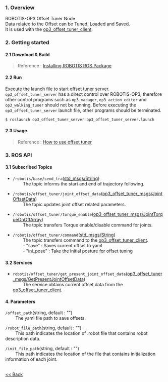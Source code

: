 ### 1. Overview   
ROBOTIS-OP3 Offset Tuner Node   
Data related to the Offset can be Tuned, Loaded and Saved.   
It is used with the [op3_offset_tuner_client].  


### 2. Getting started
#### 2.1 Download & Build
 > Reference : [Installing ROBOTIS ROS Package](OP3_Recovery_of_ROBOTIS_OP3#24_installation_robotis_ros_packages.md)  


#### 2.2 Run
Execute the launch file to start offset tuner server.  
`op3_offset_tuner_server` has a direct control over ROBOTIS-OP3, therefore other control programs such as `op3_manager`, `op3_action_editor` and `op3_walking_tuner` should not be running.
Before executing the `op3_offset_tuner_server` launch file, other programs should be terminated.    
```
$ roslaunch op3_offset_tuner_server op3_offset_tuner_server.launch
```  

#### 2.3 Usage
> Reference : [How to use offset tuner](OP3_How_to_use_offset_tuner.md)  


### 3. ROS API

#### 3.1 Subscribed Topics
* `/robotis/base/send_tra`([std_msgs/String])  
&emsp;&emsp; The topic informs the start and end of trajectory following.  

* `/robotis/offset_tuner/joint_offset_data`([op3_offset_tuner_msgs/JointOffsetData])  
&emsp;&emsp; The topic updates joint offset related parameters.  

* `/robotis/offset_tuner/torque_enable`([op3_offset_tuner_msgs/JointTorqueOnOffArray])  
&emsp;&emsp; The topic transfers Torque enable/disable command for joints.

* `/robotis/offset_tuner/command`([std_msgs/String])  
&emsp;&emsp; The topic transfers command to the [op3_offset_tuner_client].  
&emsp;&emsp; - "save"     : Saves current offset to yaml  
&emsp;&emsp; - "ini_pose" : Take the initial posture for offset tuning  


#### 3.2 Services
* `robotis/offset_tuner/get_present_joint_offset_data`([op3_offset_tuner_msgs/GetPresentJointOffsetData])  
&emsp;&emsp; The service obtains current offset data from the [op3_offset_tuner_client].  

#### 4. Parameters
`/offset_path`(string, default : "")  
&emsp;&emsp; The yaml file path to save offsets.   

`/robot_file_path`(string, default : "")  
&emsp;&emsp; This path indicates the location of .robot file that contains robot description data.  

`/init_file_path`(string, default : "")  
&emsp;&emsp; This path indicates the location of the file that contains initialization information of each joint.  



<br>[&lt;&lt; Back]


[std_msgs/String]:/docs/en/popup/std_msgs_string/
[op3_offset_tuner_client]:[op3_offset_tuner_client.md]
[How to use offset tuner]:[OP3-How-to-use-offset-tuner.md]
[op3_offset_tuner_msgs/JointOffsetData]:/docs/en/popup/JointOffsetData.msg/
[op3_offset_tuner_msgs/JointTorqueOnOffArray]:/docs/en/popup/JointTorqueOnOffArray.msg/
[op3_offset_tuner_msgs/GetPresentJointOffsetData]:/docs/en/popup/GetPresentJointOffsetData.srv/

[&lt;&lt; Back]:[ROBOTIS-OP3-Tools.md]
